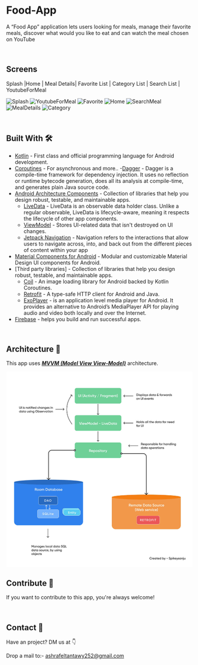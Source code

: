 # Food-App
A “Food App” application lets users looking for meals, manage their favorite meals, discover what would you like to eat and can watch the meal chosen on YouTube

<br />

## Screens
Splash |Home | Meal Details| Favorite List | Category List | Search List | YoutubeForMeal   

![Splash](https://user-images.githubusercontent.com/31374697/167314086-dd779200-e418-479c-9808-6e5723a6f8aa.jpeg)
![YoutubeForMeal](https://user-images.githubusercontent.com/31374697/167314092-b745fa0d-d686-4956-9477-03ff144f6a08.jpeg)
![Favorite](https://user-images.githubusercontent.com/31374697/167314137-64ffd811-8349-452c-b3c8-e44d5c0ea01b.jpeg)
![Home](https://user-images.githubusercontent.com/31374697/167314138-b76c4bfc-a23e-4a76-a5de-52666f95a4a2.jpeg)
![SearchMeal](https://user-images.githubusercontent.com/31374697/167314177-0804584d-3244-4da9-ba24-07646b1ca6eb.jpeg)
![MealDetails](https://user-images.githubusercontent.com/31374697/167315604-0e0b0534-20c9-484e-b56d-d97fa241dea6.jpeg)
![Category](https://user-images.githubusercontent.com/31374697/167315699-b48fee9f-6542-43f6-8744-bfa8b8c58a41.jpeg)

<br />





## Built With 🛠
- [Kotlin](https://kotlinlang.org/) - First class and official programming language for Android development.
- [Coroutines](https://kotlinlang.org/docs/reference/coroutines-overview.html) - For asynchronous and more..
-[Dagger](https://developer.android.com/training/dependency-injection/dagger-android) - Dagger is a compile-time framework for dependency injection. It uses no reflection or runtime bytecode generation, does all its analysis at compile-time, and generates plain Java source code.
- [Android Architecture Components](https://developer.android.com/topic/libraries/architecture) - Collection of libraries that help you design robust, testable, and maintainable apps.
  - [LiveData](https://developer.android.com/topic/libraries/architecture/livedata) - LiveData is an observable data holder class. Unlike a regular observable, LiveData is lifecycle-aware, meaning it respects the lifecycle of other app components.
  - [ViewModel](https://developer.android.com/topic/libraries/architecture/viewmodel) - Stores UI-related data that isn't destroyed on UI changes.
  - [Jetpack Navigation](https://developer.android.com/guide/navigation) - Navigation refers to the interactions that allow users to navigate across, into, and back out from the different pieces of content within your app
- [Material Components for Android](https://github.com/material-components/material-components-android) - Modular and customizable Material Design UI components for Android.
- [Third party libraries] - Collection of libraries that help you design robust, testable, and maintainable apps.
   - [Coil](https://coil-kt.github.io/coil/) - An image loading library for Android backed by Kotlin Coroutines.
   - [Retrofit](https://square.github.io/retrofit/) - A type-safe HTTP client for Android and Java.
   - [ExoPlayer](https://developer.android.com/guide/topics/media/exoplayer) - is an application level media player for Android. It provides an alternative to Android’s MediaPlayer API for playing audio and video both locally and over the Internet.
- [Firebase](https://firebase.google.com/) - helps you build and run successful apps.

<br />

## Architecture 🗼
This app uses [***MVVM (Model View View-Model)***](https://developer.android.com/jetpack/docs/guide#recommended-app-arch) architecture.

![](https://github.com/TheCodeMonks/TopCorn2/blob/master/extras/arch.jpg)

## Contribute 🤝
If you want to contribute to this app, you're always welcome!

<br>

## Contact 📩
Have an project? DM us at 👇

Drop a mail to:- ashrafeltantawy252@gmail.com

<br>

<br />



